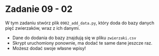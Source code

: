 # Zadanie 09 - 02

W tym zadaniu stwórz plik `0902_add_data.py`, który doda do bazy danych pięć zwierzaków, wraz z ich danymi.

- Dane do dodania do bazy znajdują się w pliku `zwierzaki.csv`
- Skrypt uruchomiony ponownie, ma dodać te same dane jeszcze raz.
- Możesz dodać swoje własne wpisy!